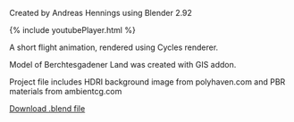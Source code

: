 Created by Andreas Hennings using Blender 2.92

{% include youtubePlayer.html %}

A short flight animation, rendered using Cycles renderer.

Model of Berchtesgadener Land was created with GIS addon.

Project file includes HDRI background image from polyhaven.com and PBR materials from ambientcg.com

[Download .blend file](https://drive.google.com/file/d/1wQ5T42Wo2Ts-qEe5wkpCFPCx8sxSs1Si/view?usp=sharing)
